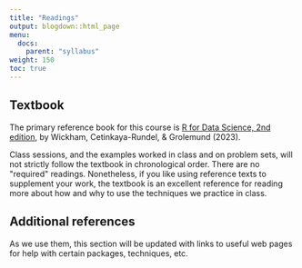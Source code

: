```yaml
---
title: "Readings"
output: blogdown::html_page
menu:
  docs:
    parent: "syllabus"
weight: 150
toc: true
---
```




## Textbook

The primary reference book for this course is [R for Data Science, 2nd edition](https://r4ds.hadley.nz), by Wickham, Cetinkaya-Rundel, & Grolemund (2023).

Class sessions, and the examples worked in class and on problem sets, will not strictly follow the textbook in chronological order. There are no "required" readings. Nonetheless, if you like using reference texts to supplement your work, the textbook is an excellent reference for reading more about how and why to use the techniques we practice in class.

## Additional references

As we use them, this section will be updated with links to useful web pages for help with certain packages, techniques, etc.
